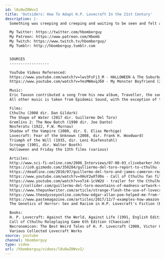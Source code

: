 ```yaml
---
id: l8u8wZ0WvxI
title: 'Outsiders: How To Adapt H.P. Lovecraft In the 21st Century'
description: |-
  Something was creeping and creeping and waiting to be seen and felt and heard.

  My Twitter: https://twitter.com/hbomberguy
  My Patreon: https://www.patreon.com/Hbomb
  My Twitch: https://www.twitch.tv/hbomberguy/
  My Tumblr: http://hbomberguy.tumblr.com


  SOURCES
  ------------------

  YouTube Videos Referenced:
  https://www.youtube.com/watch?v=lwv3FsFj3_M - HALLOWEEN & The Suburban Nightmare (2017, Nyx Fears)
  https://www.youtube.com/watch?v=YesMWAxqJ60 - My Monster Boyfriend (2018, Lindsay Ellis) (Not referenced in the vid but it hits on some quite useful similar ground and Lindsay did that reading for me so I can't not recommend it really)

  Music:
  Eric Taxxon contributed a song from his new album, Traveller, the song is called Epiphany. Check his album out here: https://erictaxxon.bandcamp.com/album/traveller
  All other music is taken from Epidemic Sound, with the exception of the Gremlins 2 theme and the Shape of Water theme

  Films:
  Cthulhu (2008 dir. Dan Gildark)
  The Shape of Water (2017 dir. Guillermo Del Toro)
  Gremlins 2: The New Batch (1990 dir. Joe Dante)
  Nosferatu (1922, F.W. Murnau)
  Shadow of the Vampire (2000, dir. E. Elias Merhige)
  Lovecraft: Fear of the Unknown (2008, dir. Frank H. Woodward)
  Triumph of the Will (1935, dir. Leni Riefenstahl)
  Scrooge (1901, dir. Walter Booth)
  Halloween and Friday the 13th films (various)

  Articles:
  http://www.sci-fi-online.com/2006_Interviews/07-08-03_clivebarker.htm - interview with Clive Barker ft. his Lovecraft opinions
  https://io9.gizmodo.com/350284/gulliermo-del-toro-report-to-cthulhu - Article about Del Toro's plans to adapt MoM in 2010 ;_;
  https://deadline.com/2010/07/guillermo-del-toro-and-james-cameron-ready-to-climb-at-the-mountains-of-madness-together-at-universal-57653/ - another one
  https://www.youtube.com/watch?v=XHuY2wXTd0o - Call of Cthulhu fan film trailer
  https://www.youtube.com/watch?v=xTz4-1cVW2U - trailer for the Cthulhu film
  http://collider.com/guillermo-del-toro-mountains-of-madness-artwork-video/ - interview + article about mountains of madness
  https://www.thepunkwriter.com/article/strange-flesh-the-use-of-lovecraftian-archetypes-in-queer-fiction-introduction - Great series of articles on the 'Lovecraftian Outsider' and its Queer implications, which even covers Cthulhu 2008
  https://www.theodysseyonline.com/how-edgar-allan-poe-helped-me-from-feeling-depressed - Great piece by Matt Denney on the value of Edgar Allen Poe
  https://www.pastemagazine.com/articles/2017/12/7-examples-how-amazon-treats-their-90000-warehouse.html - jesus christ amazon is fuckin' terrible
  The Genetics of Horror: Sex and Racism in H.P. Lovecraft's Fiction (Bruce Lord)

  Books:
  H. P. Lovecraft: Against the World, Against Life (1991, English Edition 2005, Michel Houellebecq)
  Call of Cthulhu Roleplaying Game 6th Edition (Chaosium)
  Necronomicon: The Best Weird Tales of H. P. Lovecraft (2008, Victor Gollancz Ltc.)
  Various Collected Lovecraft Works
source: youtube
channel: hbomberguy
type: video
url: /hbomberguy/videos/l8u8wZ0WvxI/
---
```

